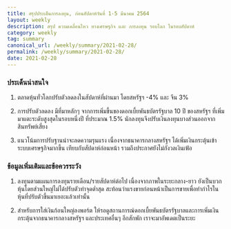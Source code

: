 ```yaml
---
title: สรุปประเด็นการลงทุน, ก่อนสัปดาห์วันที่ 1-5 มีนาคม 2564
layout: weekly
description: สรุป ความเคลื่อนไหว ทางเศรษฐกิจ และ การลงทุน รอบโลก ในรอบสัปดาห์
category: weekly
tag: summary
canonical_url: /weekly/summary/2021-02-28/
permalink: /weekly/summary/2021-02-28/
date: 2021-02-28
---
```


### ประเด็นน่าสนใจ

1. ตลาดหุ้นทั่วโลกปรับตัวลดลงในสัปดาห์ที่ผ่านมา โดยสหรัฐฯ -4% และ จีน 3%

2. การปรับตัวลดลง มีที่มาหลักๆ จากการเพิ่มขี้นของดอกเบี้ยพันธบัตรรัฐบาล 10 ปี ของสหรัฐฯ ที่เพิ่มมาแตะระดับสูงสุดในรอบหนี่งปี ที่ประมาณ 1.5% นักลงทุนจึงปรับเงินลงทุนบางส่วนออกจากสินทรัพย์เสี่ยง

3. แนวโน้มการปรับฐานน่าจะลดความรุนแรง เนื่องจากธนาคารกลางสหรัฐฯ ได้เพิ่มเงินกระตุ้นเข้าระบบเศรษฐกิจมากขึ้น เทียบกับสัปดาห์ก่อนหน้า รวมถึงประกาศยังไม่กังวลเงินเฟ้อ

### ข้อมูลเพิ่มเติมและข้อควรระวัง

1. ลงทุนตามแผนการลงทุนรายเดือน/รายสัปดาห์ต่อไป เนื่องจากภาพในระยะกลาง-ยาว ยังเป็นบวก หุ้นโดยส่วนใหญ่ไม่ได้ปรับตัวทำจุดต่ำสุด สะท้อนว่าแรงขายก่อนหน้าเป็นการขายเพื่อทำกำไรในหุ้นที่ปรับตัวขึ้นมาเยอะแล้วเท่านั้น

2. สำหรับการใส่เงินก้อนใหญ่ลงพอร์ต ให้รอดูสถานการณ์ดอกเบี้ยพันธบัตรรัฐบาลและการเพิ่มเงินกระตุ้นจากธนาคารกลางสหรัฐฯ และประเทศอื่นๆ อีกสักพัก เราจะมาอัพเดตเป็นระยะ
